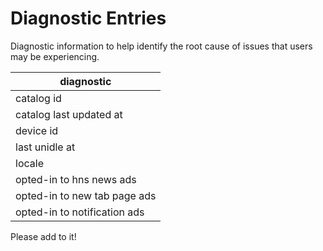 # Diagnostic Entries

Diagnostic information to help identify the root cause of issues that users may be experiencing.

| diagnostic  |
|---|
| catalog id  |
| catalog last updated at  |
| device id  |
| last unidle at  |
| locale  |
| opted-in to hns news ads  |
| opted-in to new tab page ads  |
| opted-in to notification ads  |

Please add to it!
